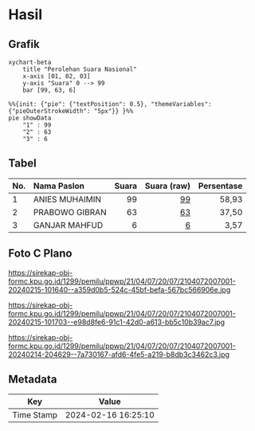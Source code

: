 # Hasil

## Grafik

```mermaid
xychart-beta
    title "Perolehan Suara Nasional"
    x-axis [01, 02, 03]
    y-axis "Suara" 0 --> 99
    bar [99, 63, 6]
```

```mermaid
%%{init: {"pie": {"textPosition": 0.5}, "themeVariables": {"pieOuterStrokeWidth": "5px"}} }%%
pie showData
    "1" : 99
    "2" : 63
    "3" : 6
```

## Tabel

| No. | Nama Paslon    | Suara | Suara (raw) | Persentase |
|:--- |:-------------- | -----:| -----------:| ----------:|
| 1   | ANIES MUHAIMIN | 99    | [99][p-1]   | 58,93      |
| 2   | PRABOWO GIBRAN | 63    | [63][p-2]   | 37,50      |
| 3   | GANJAR MAHFUD  | 6     | [6][p-3]    | 3,57       |


[p-1]: https://github.com/gigit-pemilu/pemilu-2024/blob/main/pilpres/hitung-suara/sub/21-kepulauan-riau/sub/04-lingga/sub/07-lingga-timur/sub/2007-teluk/sub/001-tps/sub/paslon-1.txt
[p-2]: https://github.com/gigit-pemilu/pemilu-2024/blob/main/pilpres/hitung-suara/sub/21-kepulauan-riau/sub/04-lingga/sub/07-lingga-timur/sub/2007-teluk/sub/001-tps/sub/paslon-2.txt
[p-3]: https://github.com/gigit-pemilu/pemilu-2024/blob/main/pilpres/hitung-suara/sub/21-kepulauan-riau/sub/04-lingga/sub/07-lingga-timur/sub/2007-teluk/sub/001-tps/sub/paslon-3.txt

## Foto C Plano

https://sirekap-obj-formc.kpu.go.id/1299/pemilu/ppwp/21/04/07/20/07/2104072007001-20240215-101640--a359d0b5-524c-45bf-befa-567bc566906e.jpg

https://sirekap-obj-formc.kpu.go.id/1299/pemilu/ppwp/21/04/07/20/07/2104072007001-20240215-101703--e98d8fe6-91c1-42d0-a613-bb5c10b39ac7.jpg

https://sirekap-obj-formc.kpu.go.id/1299/pemilu/ppwp/21/04/07/20/07/2104072007001-20240214-204629--7a730167-afd6-4fe5-a219-b8db3c3462c3.jpg


## Metadata

| Key        | Value               |
| ---------- | ------------------- |
| Time Stamp | 2024-02-16 16:25:10 |



